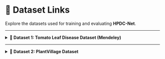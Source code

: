 # 📂 Dataset Links

Explore the datasets used for training and evaluating **HPDC-Net**.

---

<details>
<summary><strong>📁 Dataset 1: Tomato Leaf Disease Dataset (Mendeley)</strong></summary>

- **Source:** Mendeley Data  
- **Direct Link:** [Tomato Leaf Disease Dataset](https://data.mendeley.com/datasets/zfv4jj7855/1)  
- **Description:** Contains annotated tomato leaf images with various disease categories for classification tasks.

</details>

---

<details>
<summary><strong>📁 Dataset 2: PlantVillage Dataset</strong></summary>

- **Source:** [PlantVillage](https://www.kaggle.com/datasets/charuchaudhry/plantvillage-tomato-leaf-dataset)
- **Subsets Used:**
  - 🍅 **Subset-1:** Tomato Leaf Disease Classes
  - 🥔 **Subset-2:** Potato Leaf Disease Classes
- **Description:** A large-scale dataset of healthy and diseased leaf images under controlled and field conditions.

</details>
